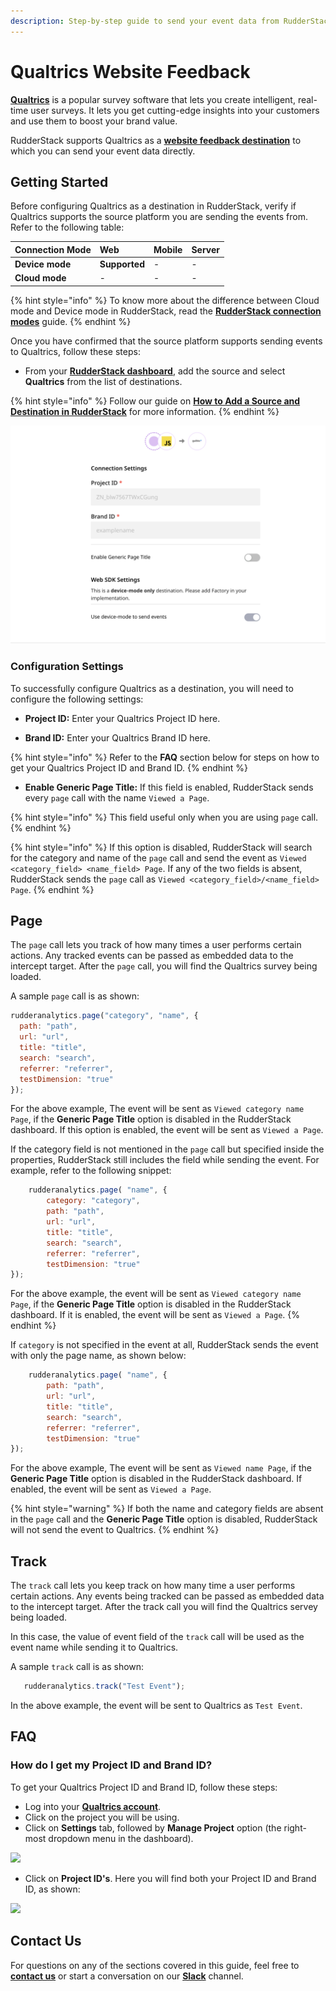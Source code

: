 ```yaml
---
description: Step-by-step guide to send your event data from RudderStack to Qualtrics Website Feedback.
---
```


# Qualtrics Website Feedback

[**Qualtrics**](https://www.qualtrics.com/au/core-xm/survey-software/) is a popular survey software that lets you create intelligent, real-time user surveys. It lets you get cutting-edge insights into your customers and use them to boost your brand value.

RudderStack supports Qualtrics as a [**website feedback destination**](https://api.qualtrics.com/sdks/docs/SDKs/Web%20Intercept%20SDK/web-feedback-javascript-api-reference-1.md) to which you can send your event data directly.

## Getting Started

Before configuring Qualtrics as a destination in RudderStack, verify if Qualtrics supports the source platform you are sending the events from. Refer to the following table:

| **Connection Mode** | **Web**       | **Mobile** | **Server** |
| :------------------ | :------------ | :--------  | :--------- |
| **Device mode**     | **Supported** | -          | -          |
| **Cloud mode**      | -             | -          | -          |

{% hint style="info" %}
To know more about the difference between Cloud mode and Device mode in RudderStack, read the [**RudderStack connection modes**](https://docs.rudderstack.com/get-started/rudderstack-connection-modes) guide.
{% endhint %}

Once you have confirmed that the source platform supports sending events to Qualtrics, follow these steps:

* From your [**RudderStack dashboard**](https://app.rudderstack.com/), add the source and select **Qualtrics** from the list of destinations.

{% hint style="info" %}
Follow our guide on [**How to Add a Source and Destination in RudderStack**](https://docs.rudderstack.com/how-to-guides/adding-source-and-destination-rudderstack) for more information.
{% endhint %}

![Configuration Settings for Qualtrics](../../../.gitbook/assets/Screenshot_Qualtrics.png)

### Configuration Settings

To successfully configure Qualtrics as a destination, you will need to configure the following settings:

* **Project ID:** Enter your Qualtrics Project ID here.

* **Brand ID:** Enter your Qualtrics Brand ID here.

{% hint style="info" %}
Refer to the **FAQ** section below for steps on how to get your Qualtrics Project ID and Brand ID.
{% endhint %}

* **Enable Generic Page Title:** If this field is enabled, RudderStack sends every `page` call with the name `Viewed a Page`.

{% hint style="info" %}
This field useful only when you are using `page` call. 
{% endhint %}

{% hint style="info" %}
If this option is disabled, RudderStack will search for the category and name of the `page` call and send the event as `Viewed <category_field> <name_field> Page`. If any of the two fields is absent, RudderStack sends the `page` call as `Viewed <category_field>/<name_field> Page`.
{% endhint %}

## Page

The `page` call lets you track of how many times a user performs certain actions. Any tracked events can be passed as embedded data to the intercept target. After the `page` call, you will find the Qualtrics survey being loaded.

A sample `page` call is as shown:

```javascript
rudderanalytics.page("category", "name", {
  path: "path",
  url: "url",
  title: "title",
  search: "search",
  referrer: "referrer",
  testDimension: "true"
});
```

For the above example, The event will be sent as `Viewed category name Page`, if the **Generic Page Title** option is disabled in the RudderStack dashboard. If this option is enabled, the event will be sent as `Viewed a Page`.

If the category field is not mentioned in the `page` call but specified inside the properties, RudderStack still includes the field while sending the event. For example, refer to the following snippet:

```javascript
    rudderanalytics.page( "name", {
        category: "category",
        path: "path",
        url: "url",
        title: "title",
        search: "search",
        referrer: "referrer",
        testDimension: "true"
});
```

For the above example, the event will be sent as `Viewed category name Page`, if the **Generic Page Title** option is disabled in the RudderStack dashboard. If it is enabled, the event will be sent as `Viewed a Page`.
{% endhint %}

If `category` is not specified in the event at all, RudderStack sends the event with only the page name, as shown below:

```javascript
    rudderanalytics.page( "name", {
        path: "path",
        url: "url",
        title: "title",
        search: "search",
        referrer: "referrer",
        testDimension: "true"
});
```

For the above example, The event will be sent as `Viewed name Page`, if the **Generic Page Title** option is disabled in the RudderStack dashboard. If enabled, the event will be sent as `Viewed a Page`.

{% hint style="warning" %}
If both the name and category fields are absent in the `page` call and the **Generic Page Title** option is disabled, RudderStack will not send the event to Qualtrics.
{% endhint %}

## Track

The `track` call lets you keep track on how many time a user performs certain actions. Any events being tracked can be passed as embedded data to the intercept target. After the track call you will find the Qualtrics servey being loaded.

In this case, the value of event field of the `track` call will be used as the event name while sending it to Qualtrics.

A sample `track` call is as shown:

```javascript
   rudderanalytics.track("Test Event");
```

In the above example, the event will be sent to Qualtrics as `Test Event`. 

## FAQ

### How do I get my Project ID and Brand ID?

To get your Qualtrics Project ID and Brand ID, follow these steps:

* Log into your [**Qualtrics account**](https://login.qualtrics.com/login?lang=au).
* Click on the project you will be using.
* Click on **Settings** tab, followed by **Manage Project** option (the right-most dropdown menu in the dashboard).

![](https://user-images.githubusercontent.com/59817155/128864100-05ef5c5a-8c04-4607-b742-633938f440ac.png)

* Click on **Project ID's**. Here you will find both your Project ID and Brand ID, as shown:

![](https://user-images.githubusercontent.com/59817155/128864303-2660ccb8-a91d-4633-b6bf-eef4253cb381.png)

## Contact Us

For questions on any of the sections covered in this guide, feel free to [**contact us**](mailto:docs@rudderstack.com) or start a conversation on our [**Slack**](https://resources.rudderstack.com/join-rudderstack-slack) channel.
